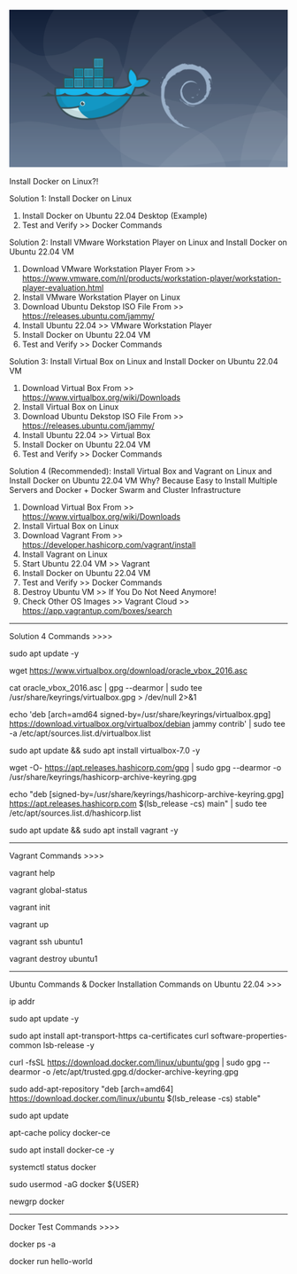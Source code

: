 ![Alt text](image_06.png)

Install Docker on Linux?!


Solution 1: Install Docker on Linux
1. Install Docker on Ubuntu 22.04 Desktop (Example)
4. Test and Verify >> Docker Commands

Solution 2: Install VMware Workstation Player on Linux and Install Docker on Ubuntu 22.04 VM
1. Download VMware Workstation Player From >> https://www.vmware.com/nl/products/workstation-player/workstation-player-evaluation.html
2. Install VMware Workstation Player on Linux
3. Download Ubuntu Dekstop ISO File From >> https://releases.ubuntu.com/jammy/
4. Install Ubuntu 22.04 >> VMware Workstation Player
5. Install Docker on Ubuntu 22.04 VM
6. Test and Verify >> Docker Commands

Solution 3: Install Virtual Box on Linux and Install Docker on Ubuntu 22.04 VM
1. Download Virtual Box From >> https://www.virtualbox.org/wiki/Downloads
2. Install Virtual Box on Linux
3. Download Ubuntu Dekstop ISO File From >> https://releases.ubuntu.com/jammy/
4. Install Ubuntu 22.04 >> Virtual Box
5. Install Docker on Ubuntu 22.04 VM
6. Test and Verify >> Docker Commands

Solution 4 (Recommended): Install Virtual Box and Vagrant on Linux and Install Docker on Ubuntu 22.04 VM
Why? Because Easy to Install Multiple Servers and Docker + Docker Swarm and Cluster Infrastructure
1. Download Virtual Box From >> https://www.virtualbox.org/wiki/Downloads
2. Install Virtual Box on Linux
3. Download Vagrant From >> https://developer.hashicorp.com/vagrant/install
4. Install Vagrant on Linux
5. Start Ubuntu 22.04 VM >> Vagrant
6. Install Docker on Ubuntu 22.04 VM
7. Test and Verify >> Docker Commands
8. Destroy Ubuntu VM >> If You Do Not Need Anymore!
9. Check Other OS Images >> Vagrant Cloud >> https://app.vagrantup.com/boxes/search


****************************************
Solution 4 Commands >>>>

sudo apt update -y

wget https://www.virtualbox.org/download/oracle_vbox_2016.asc 

cat oracle_vbox_2016.asc | gpg --dearmor | sudo tee /usr/share/keyrings/virtualbox.gpg > /dev/null 2>&1

echo 'deb [arch=amd64 signed-by=/usr/share/keyrings/virtualbox.gpg] https://download.virtualbox.org/virtualbox/debian jammy contrib' | sudo tee -a /etc/apt/sources.list.d/virtualbox.list

sudo apt update && sudo apt install virtualbox-7.0 -y

wget -O- https://apt.releases.hashicorp.com/gpg | sudo gpg --dearmor -o /usr/share/keyrings/hashicorp-archive-keyring.gpg

echo "deb [signed-by=/usr/share/keyrings/hashicorp-archive-keyring.gpg] https://apt.releases.hashicorp.com $(lsb_release -cs) main" | sudo tee /etc/apt/sources.list.d/hashicorp.list

sudo apt update && sudo apt install vagrant -y


****************************************
Vagrant Commands >>>>

vagrant help

vagrant global-status

vagrant init

vagrant up

vagrant ssh ubuntu1

vagrant destroy ubuntu1


****************************************
Ubuntu Commands & Docker Installation Commands on Ubuntu 22.04 >>>

ip addr

sudo apt update -y

sudo apt install apt-transport-https ca-certificates curl software-properties-common lsb-release -y

curl -fsSL https://download.docker.com/linux/ubuntu/gpg | sudo gpg --dearmor -o /etc/apt/trusted.gpg.d/docker-archive-keyring.gpg

sudo add-apt-repository "deb [arch=amd64] https://download.docker.com/linux/ubuntu $(lsb_release -cs) stable"

sudo apt update

apt-cache policy docker-ce

sudo apt install docker-ce -y

systemctl status docker

sudo usermod -aG docker ${USER}

newgrp docker


****************************************
Docker Test Commands >>>>

docker ps -a

docker run hello-world

